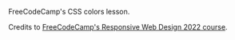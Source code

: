 FreeCodeCamp's CSS colors lesson. 

Credits to [FreeCodeCamp's Responsive Web Design 2022 course](https://www.freecodecamp.org/learn/2022/responsive-web-design/).
